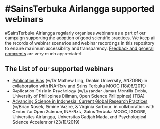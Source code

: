 # #SainsTerbuka Airlangga supported webinars

#SainsTerbuka Airlangga regularly organises webinars as a part of our campaign supporting the adoption of good scientific practices. We keep all the records of webinar scenarios and webinar recordings in this repository to ensure maximum accessibility and transparency. [Feedback and general comments](mailto:sainsterbuka.ua@gmail.com) are very much appreciated.

## The List of our supported webinars
* [Publication Bias](https://github.com/sainsterbukaUA/webinar-impromptu/blob/master/pub-bias-Mathew-Ling.md) (w/Dr Mathew Ling, Deakin University, ANZORN) in collaboration with INA-Rxiv and Sains Terbuka MOOC (18/08/2019)
* Replication Crisis in Psychology (w/Lysander James Montilla Doble, University of Philippines Diliman, Open Science Philippines) (TBA)
* [Advancing Science in Indonesia: Current Global Research Practices](https://www.webinarsains2019.com/) (w/Brian Nosek, Simine Vazire, & Virginia Barbour) in collaboration with Center for Open Science, INA-Rxiv, Sains Terbuka MOOC, IGDORE, Universitas Airlangga, Universitas Gadjah Mada, and Psychological Science Accelerator (23/10/2019)
